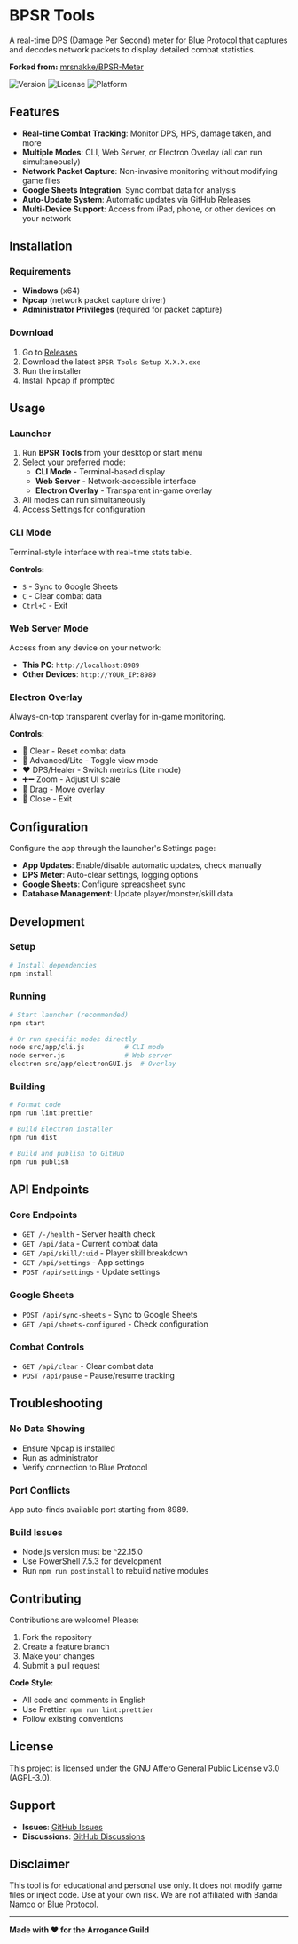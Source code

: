 # BPSR Tools

A real-time DPS (Damage Per Second) meter for Blue Protocol that captures and decodes network packets to display detailed combat statistics.

**Forked from:** [mrsnakke/BPSR-Meter](https://github.com/mrsnakke/BPSR-Meter)

![Version](https://img.shields.io/badge/version-1.1.0-blue.svg)
![License](https://img.shields.io/badge/license-AGPL--3.0-green.svg)
![Platform](https://img.shields.io/badge/platform-Windows-lightgrey.svg)

## Features

- **Real-time Combat Tracking**: Monitor DPS, HPS, damage taken, and more
- **Multiple Modes**: CLI, Web Server, or Electron Overlay (all can run simultaneously)
- **Network Packet Capture**: Non-invasive monitoring without modifying game files
- **Google Sheets Integration**: Sync combat data for analysis
- **Auto-Update System**: Automatic updates via GitHub Releases
- **Multi-Device Support**: Access from iPad, phone, or other devices on your network

## Installation

### Requirements

- **Windows** (x64)
- **Npcap** (network packet capture driver)
- **Administrator Privileges** (required for packet capture)

### Download

1. Go to [Releases](https://github.com/akzios/bpsr-tools/releases)
2. Download the latest `BPSR Tools Setup X.X.X.exe`
3. Run the installer
4. Install Npcap if prompted

## Usage

### Launcher

1. Run **BPSR Tools** from your desktop or start menu
2. Select your preferred mode:
   - **CLI Mode** - Terminal-based display
   - **Web Server** - Network-accessible interface
   - **Electron Overlay** - Transparent in-game overlay
3. All modes can run simultaneously
4. Access Settings for configuration

### CLI Mode

Terminal-style interface with real-time stats table.

**Controls:**
- `S` - Sync to Google Sheets
- `C` - Clear combat data
- `Ctrl+C` - Exit

### Web Server Mode

Access from any device on your network:
- **This PC**: `http://localhost:8989`
- **Other Devices**: `http://YOUR_IP:8989`

### Electron Overlay

Always-on-top transparent overlay for in-game monitoring.

**Controls:**
- 🧹 Clear - Reset combat data
- 🔄 Advanced/Lite - Toggle view mode
- ❤️ DPS/Healer - Switch metrics (Lite mode)
- ➕➖ Zoom - Adjust UI scale
- 🔵 Drag - Move overlay
- 🔴 Close - Exit

## Configuration

Configure the app through the launcher's Settings page:

- **App Updates**: Enable/disable automatic updates, check manually
- **DPS Meter**: Auto-clear settings, logging options
- **Google Sheets**: Configure spreadsheet sync
- **Database Management**: Update player/monster/skill data

## Development

### Setup

```bash
# Install dependencies
npm install
```

### Running

```bash
# Start launcher (recommended)
npm start

# Or run specific modes directly
node src/app/cli.js          # CLI mode
node server.js               # Web server
electron src/app/electronGUI.js  # Overlay
```

### Building

```bash
# Format code
npm run lint:prettier

# Build Electron installer
npm run dist

# Build and publish to GitHub
npm run publish
```

## API Endpoints

### Core Endpoints

- `GET /-/health` - Server health check
- `GET /api/data` - Current combat data
- `GET /api/skill/:uid` - Player skill breakdown
- `GET /api/settings` - App settings
- `POST /api/settings` - Update settings

### Google Sheets

- `POST /api/sync-sheets` - Sync to Google Sheets
- `GET /api/sheets-configured` - Check configuration

### Combat Controls

- `GET /api/clear` - Clear combat data
- `POST /api/pause` - Pause/resume tracking

## Troubleshooting

### No Data Showing

- Ensure Npcap is installed
- Run as administrator
- Verify connection to Blue Protocol

### Port Conflicts

App auto-finds available port starting from 8989.

### Build Issues

- Node.js version must be ^22.15.0
- Use PowerShell 7.5.3 for development
- Run `npm run postinstall` to rebuild native modules

## Contributing

Contributions are welcome! Please:

1. Fork the repository
2. Create a feature branch
3. Make your changes
4. Submit a pull request

**Code Style:**
- All code and comments in English
- Use Prettier: `npm run lint:prettier`
- Follow existing conventions

## License

This project is licensed under the GNU Affero General Public License v3.0 (AGPL-3.0).

## Support

- **Issues**: [GitHub Issues](https://github.com/akzios/bpsr-tools/issues)
- **Discussions**: [GitHub Discussions](https://github.com/akzios/bpsr-tools/discussions)

## Disclaimer

This tool is for educational and personal use only. It does not modify game files or inject code. Use at your own risk. We are not affiliated with Bandai Namco or Blue Protocol.

---

**Made with ❤️ for the Arrogance Guild**
